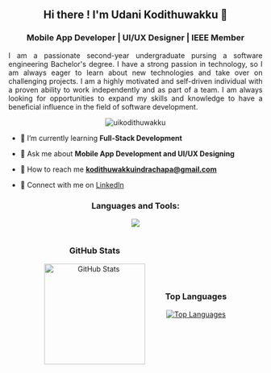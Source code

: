 <h2 align="center"> Hi there ! I'm Udani Kodithuwakku 👋</h2>

<h3 align="center"> Mobile App Developer | UI/UX Designer | IEEE Member </h3>

<div align = "center"> 
    <p style="text-align: justify" > 
        I am a passionate second-year undergraduate pursing a software engineering Bachelor's degree. I have a strong passion in technology, so I am always eager to learn about new technologies and take over on challenging projects. I am a highly motivated and self-driven individual with a proven ability to work independently and as part of a team. I am always looking for opportunities to expand my skills and knowledge to have a beneficial influence in the field of software development.
    </p>
</div>

<p align="center">
  <img src="https://komarev.com/ghpvc/?username=uikodithuwakku&label=Profile%20views&color=ff00ff&style=flat" alt="uikodithuwakku" />
</p>

- 🌱 I’m currently learning **Full-Stack Development**

- 💬 Ask me about **Mobile App Development and UI/UX Designing**

- 📧 How to reach me **kodithuwakkuindrachapa@gmail.com**

- 💼 Connect with me on [LinkedIn](www.linkedin.com/in/udani-kodithuwakku-156131328)

<h3 align="center">Languages and Tools:</h3>
<p align="center">
  <a href="https://skillicons.dev">
    <img src="https://skillicons.dev/icons?i=html,css,js,java,php,dart,flutter,c,cs,dotnet,git,github,bootstrap,mysql,firebase,androidstudio,vscode,visualstudio,figma&theme=dark&perline=13" />
  </a>
</p>

<div style="display: flex; justify-content: center; gap: 40px; align-items: center;">
  <div style="text-align: center;">
    <h3>GitHub Stats</h3>
    <img src="https://github-readme-stats.vercel.app/api?username=uikodithuwakku&show_icons=true&theme=tokyonight" alt="GitHub Stats" height="200"/>
  </div>
  
  <div style="text-align: center;">
    <h3>Top Languages</h3>
    <a href="https://github.com/anuraghazra/github-readme-stats" target="_blank" rel="noopener noreferrer">
      <img src="https://github-readme-stats.vercel.app/api/top-langs/?username=uikodithuwakku&layout=compact" alt="Top Languages" />
    </a>
  </div>
</div>

